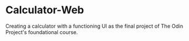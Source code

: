 # Calculator-Web
Creating a calculator with a functioning UI as the final project of The Odin Project's foundational course.
